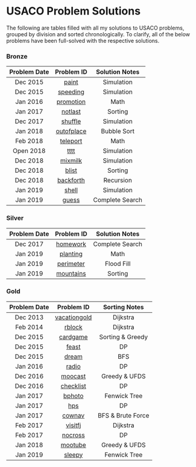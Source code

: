 # USACO Problem Solutions

The following are tables filled with all my solutions to USACO problems, grouped by division and sorted chronologically. To clarify, all of the below problems have been full-solved with the respective solutions.  

### Bronze
Problem Date   | Problem ID                         | Solution Notes
:------------: | :-----------:                      | :---------------:
Dec 2015       | [paint](/src/paint.java)           | Simulation
Dec 2015       | [speeding](/src/speeding.java)     | Simulation
Jan 2016       | [promotion](/src/promotion.java)   | Math
Jan 2017       | [notlast](/src/notlast.java)       | Sorting
Dec 2017       | [shuffle](/src/shuffle.java)       | Simulation
Jan 2018       | [outofplace](/src/outofplace.java) | Bubble Sort
Feb 2018       | [teleport](/src/teleport.java)     | Math
Open 2018      | [tttt](/src/tttt.java)             | Simulation
Dec 2018       | [mixmilk](/src/mixmilk.java)       | Simulation
Dec 2018       | [blist](/src/blist.java)           | Sorting
Dec 2018       | [backforth](/src/backforth.java)   | Recursion
Jan 2019       | [shell](/src/backforth.java)       | Simulation
Jan 2019       | [guess](/src/guess.java)           | Complete Search

### Silver
Problem Date   | Problem ID                         | Solution Notes
:------------: | :-----------:                      | :-------------------:
Dec 2017       | [homework](/src/homework.java)     | Complete Search
Jan 2019       | [planting](/src/planting.java)     | Math
Jan 2019       | [perimeter](/src/perimeter.java)   | Flood Fill
Jan 2019       | [mountains](/src/mountains.java)   | Sorting 

### Gold
Problem Date   | Problem ID                            | Sorting Notes
:------------: | :-----------:                         | :-------------------:
Dec 2013       | [vacationgold](/src/vacationgold.java)| Dijkstra
Feb 2014       | [rblock](/src/rblock.java)            | Dijkstra
Dec 2015       | [cardgame](/src/cardgame.java)        | Sorting & Greedy
Dec 2015       | [feast](/src/feast.java)              | DP
Dec 2015       | [dream](/src/dream.java)              | BFS
Jan 2016       | [radio](/src/radio.java)              | DP
Dec 2016       | [moocast](/src/moocast.java)          | Greedy & UFDS
Dec 2016       | [checklist](/src/checklist.java)      | DP
Jan 2017       | [bphoto](/src/checklist.java)         | Fenwick Tree
Jan 2017       | [hps](/src/hps.java)                  | DP
Jan 2017       | [cownav](/src/cownav.java)            | BFS & Brute Force
Feb 2017       | [visitfj](/src/visitfj.java)          | Dijkstra
Feb 2017       | [nocross](/src/nocross.java)          | DP
Jan 2018       | [mootube](/src/mootube.java)          | Greedy & UFDS
Jan 2019       | [sleepy](/src/sleepy.java)            | Fenwick Tree
